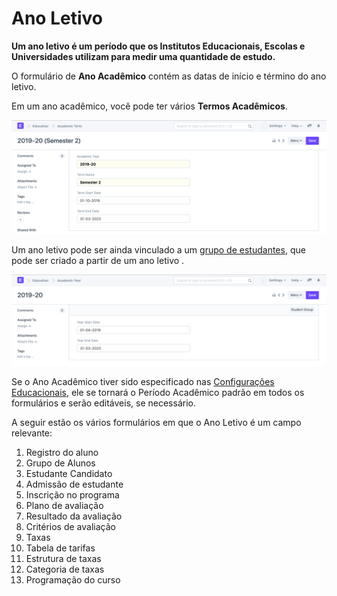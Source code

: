 # Ano Letivo



**Um ano letivo é um período que os Institutos Educacionais, Escolas e Universidades utilizam para medir uma quantidade de estudo.**


O formulário de **Ano Acadêmico** contém as datas de início e término do ano letivo.


Em um ano acadêmico, você pode ter vários **Termos Acadêmicos**.


![Ano Acadêmico](/files/education-academic-year-1.png)


Um ano letivo pode ser ainda vinculado a um [grupo de estudantes](/docs/pt/education/student-group), que pode ser criado a partir de um ano letivo .


![Ano Acadêmico](/files/education-academic-year-2.png)


Se o Ano Acadêmico tiver sido especificado nas [Configurações Educacionais](/docs/pt/education/education-settings), ele se tornará o Período Acadêmico padrão em todos os formulários e serão editáveis, se necessário.


A seguir estão os vários formulários em que o Ano Letivo é um campo relevante:


1. Registro do aluno
2. Grupo de Alunos
3. Estudante Candidato
4. Admissão de estudante
5. Inscrição no programa
6. Plano de avaliação
7. Resultado da avaliação
8. Critérios de avaliação
9. Taxas
10. Tabela de tarifas
11. Estrutura de taxas
12. Categoria de taxas
13. Programação do curso



